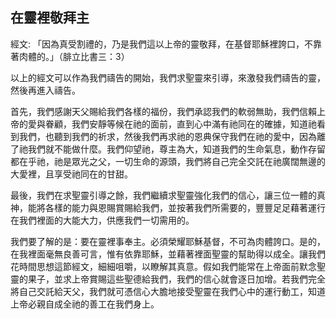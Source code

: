 ## 在靈裡敬拜主 ##

經文: 「因為真受割禮的，乃是我們這以上帝的靈敬拜，在基督耶穌裡誇口，不靠著肉體的。」（腓立比書三：3）



以上的經文可以作為我們禱告的開始，我們求聖靈來引導，來激發我們禱告的靈，然後再進入禱告。

首先，我們感謝天父賜給我們各樣的福份，我們承認我們的軟弱無助，我們信賴上帝的愛與眷顧，我們安靜等候在祂的面前，直到心中滿有祂同在的確據，知道祂看到我們，也聽到我們的祈求，然後我們再求祂的恩典保守我們在祂的愛中，因為離了祂我們就不能做什麼。我們仰望祂，尊主為大，知道我們的生命氣息，動作存留都在乎祂，祂是眾光之父，一切生命的源頭，我們將自己完全交託在祂廣闊無邊的大愛裡，且享受祂同在的甘甜。

最後，我們在求聖靈引導之餘，我們繼續求聖靈強化我們的信心，讓三位一體的真神，能將各樣的能力與恩賜賞賜給我們，並按著我們所需要的，豐豐足足藉著運行在我們裡面的大能大力，供應我們一切需用的。

我們要了解的是：要在靈裡事奉主。必須榮耀耶穌基督，不可為肉體誇口。是的，在我裡面毫無良善可言，惟有依靠耶穌，並藉著裡面聖靈的幫助得以成全。讓我們花時間思想這節經文，細細咀嚼，以瞭解其真意。假如我們能常在上帝面前默念聖靈的果子，並求上帝賞賜這些聖德給我們，我們的信心就會逐日加增。若我們完全將自己交託給天父，我們就可憑信心大膽地接受聖靈在我們心中的運行動工，知道上帝必親自成全祂的善工在我們身上。